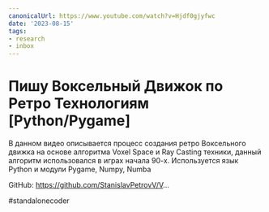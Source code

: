 ```yaml
---
canonicalUrl: https://www.youtube.com/watch?v=Hjdf0gjyfwc
date: '2023-08-15'
tags:
- research
- inbox
---
```


# Пишу Воксельный Движок по Ретро Технологиям [Python/Pygame]

В данном видео описывается процесс создания ретро Воксельного движка на основе алгоритма Voxel Space и Ray Casting техники, данный алгоритм использовался в играх начала 90-х.
Используется язык Python и модули Pygame, Numpy, Numba

GitHub:
https://github.com/StanislavPetrovV/V...

#standalonecoder